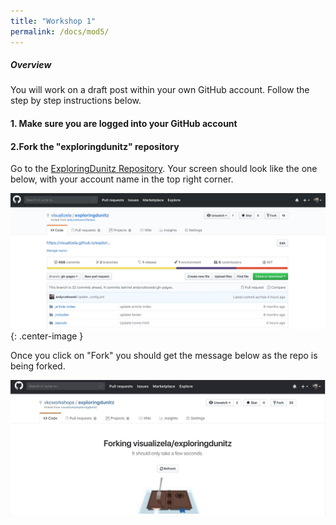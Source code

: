 ```yaml
---
title: "Workshop 1"
permalink: /docs/mod5/
---
```


##### Overview
You will work on a draft post within your own GitHub account. Follow the step by step instructions below.

#### 1. Make sure you are logged into your GitHub account 

#### 2.Fork the "exploringdunitz" repository

Go to the [ExploringDunitz Repository](https://github.com/visualizela/exploringdunitz). Your screen should look like the one below, with your account name in the top right corner.

![Your GitHub account at the ExploringDunitz repository](https://raw.githubusercontent.com/visualizela/exploringdunitzdoc/gh-pages/img/github1.jpg){: .center-image }

Once you click on "Fork" you should get the message below as the repo is being forked.

<img src="https://raw.githubusercontent.com/visualizela/exploringdunitzdoc/gh-pages/img/github3.gif"/>




 
